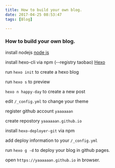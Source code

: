 ```yaml
---
title: How to build your own blog.
date: 2017-04-25 08:53:47
tags: [Blog]

---
```


### How to build your own blog.

install nodejs
[node js](https://nodejs.org/en/)

install hexo-cli via npm (--registry taobao)
[Hexo](https://hexo.io/)

run `hexo init` to create a hexo blog

run `hexo s` to preview

`hexo n happy-day` to create a new post

edit `/_config.yml` to change your theme

register github account `yaaaaaan`

create repostory `yaaaaaan.github.io`

install `hexo-deployer-git` via npm

add deploy information to your `/_config.yml`

run `hexo g -d` to deploy your blog in github pages.

open `https://yaaaaaan.github.io` in browser.
